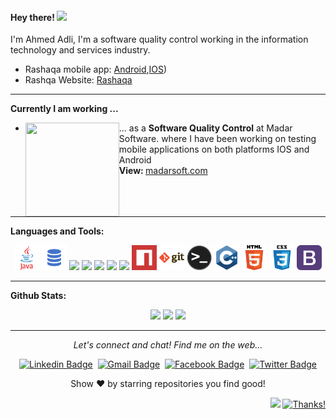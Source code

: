 <h4> Hey there! <img src="https://raw.githubusercontent.com/verma-anushka/verma-anushka/master/gifs/wave.gif" width="30px"></h4>

I'm Ahmed Adli, I'm a software quality control working in the information technology and services industry.
- Rashaqa mobile app: [Android](https://play.google.com/store/apps/details?id=com.madarsoft.fitness),[IOS](https://apps.apple.com/us/app/%D8%B1%D8%B4%D8%A7%D9%82%D8%A9-%D9%86%D9%85%D8%B4%D9%89-%D8%B5%D8%AD/id1343105318?ls=1))
- Rashqa Website: [Rashaqa](https://rashaqa.net/)

---

**Currently I am working ...**

- <div>
    <img width="150" height="150" align='left' src="https://user-images.githubusercontent.com/9745100/194962357-cfadbd8e-6693-4e9c-8aed-40ec61ca3989.jpg">
    ... as a <strong>Software Quality Control</strong> at Madar Software. where I have been working on testing mobile applications on both platforms IOS and Android
    <br />
    <strong>View: </strong> <a href="Madar SoftWare" >madarsoft.com</a> 
    <br /> 
    <br /> 
    <br /> 
    <br /> 
  </div>
 
---

**Languages and Tools:**

<p align="center">

  <div align="center">
    
  <code><img height="40" src="https://raw.githubusercontent.com/devicons/devicon/master/icons/java/java-original-wordmark.svg"></code>
  <code><img height="40" src="https://raw.githubusercontent.com/github/explore/80688e429a7d4ef2fca1e82350fe8e3517d3494d/topics/sql/sql.png"></code> 
  <code><img height="40" src="https://user-images.githubusercontent.com/9745100/194969977-3347dfad-9163-4907-b2bb-ffa945ff6bc3.png"></code> 
  <code><img height="40" src="https://user-images.githubusercontent.com/9745100/194969979-5631326f-255a-4476-b5ee-614a7ed8beb6.png"></code>
  <code><img height="40" src="https://user-images.githubusercontent.com/9745100/194969967-bd91e8a7-c8aa-4d81-b372-0d805e89158b.png"></code>
  <code><img height="40" src="https://user-images.githubusercontent.com/9745100/194969970-e422343e-e91f-4cf9-8f30-ed1ef9f8ae76.png"></code>
  <code><img height="40" src="https://user-images.githubusercontent.com/9745100/194969975-9b20722f-5239-46e9-8d7c-cdc2f0b0efba.png"></code>
  <code><img height="40" src="https://raw.githubusercontent.com/github/explore/80688e429a7d4ef2fca1e82350fe8e3517d3494d/topics/npm/npm.png"></code> 
  <code><img height="40" src="https://raw.githubusercontent.com/github/explore/80688e429a7d4ef2fca1e82350fe8e3517d3494d/topics/git/git.png"></code> 
  <code><img height="40" src="https://raw.githubusercontent.com/github/explore/80688e429a7d4ef2fca1e82350fe8e3517d3494d/topics/terminal/terminal.png"></code>
  <code><img height="40" src="https://raw.githubusercontent.com/github/explore/80688e429a7d4ef2fca1e82350fe8e3517d3494d/topics/cpp/cpp.png"></code> 
  <code><img height="40" src="https://raw.githubusercontent.com/github/explore/80688e429a7d4ef2fca1e82350fe8e3517d3494d/topics/html/html.png"></code> 
  <code><img height="40" src="https://raw.githubusercontent.com/github/explore/80688e429a7d4ef2fca1e82350fe8e3517d3494d/topics/css/css.png"></code> 
  <code><img height="40" src="https://raw.githubusercontent.com/github/explore/80688e429a7d4ef2fca1e82350fe8e3517d3494d/topics/bootstrap/bootstrap.png"></code> 
 
  </div>
  </p>

---

**Github Stats:**

<p align="center">
  
  <img src="https://github-readme-stats.vercel.app/api?username=AhmedAdli&hide=stars&show_icons=true&theme=dracula&line_height=32">
  <img src="https://github-readme-stats.vercel.app/api/top-langs/?username=AhmedAdli&count_private=true&theme=dracula">
  <img  src="https://github-readme-streak-stats.herokuapp.com/?user=AhmedAdli&theme=dark">

</p>


<p></p>

</p>

---

<div align="center">
  
  <i>Let's connect and chat! Find me on the web...</i>
  <br />
  
  [![Linkedin Badge](https://img.shields.io/badge/-AhmedAdli-blue?style=flat-square&logo=Linkedin&logoColor=white&link=https://www.linkedin.com/in/ahmed3dli)](https://www.linkedin.com/in/ahmed3dli/)&nbsp;
  [![Gmail Badge](https://img.shields.io/badge/-Abdelbaki70-c14438?style=flat-square&logo=Gmail&logoColor=white&link=mailto:abdelbaki70@gmail.com)](mailto:abdelbaki70@gmail.com)&nbsp; 
  [![Facebook Badge](https://img.shields.io/badge/-AhmedAdli-036be4?style=flat-square&logo=Facebook&logoColor=white&link=https://web.facebook.com/ahmed3dli)](https://web.facebook.com/ahmed3dli)&nbsp;
  [![Twitter Badge](https://img.shields.io/badge/-@Ahmed3dli-1ca0f1?style=flat-square&labelColor=1ca0f1&logo=twitter&logoColor=white&link=https://twitter.com/Ahmed3dliii)](https://twitter.com/Ahmed3dli) 

<p align="center">
    Show ❤️ by starring repositories you find good! 
    <br />
  </p>
</div>

<div align="right">
  
![](https://komarev.com/ghpvc/?username=AhmedAdli&color=brightgreen)
[![Thanks!](https://img.shields.io/badge/Thanks%20for%20visiting-!-1EAEDB.svg)](https://AhmedAdli.github.io/AhmedAdli/)

</div>
